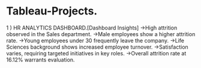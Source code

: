 # Tableau-Projects.
1 ) HR ANALYTICS DASHBOARD.[Dashboard  Insights]
  ->High attrition observed in the Sales department.
  ->Male employees show a higher attrition rate.
  ->Young employees under 30 frequently leave the company.
  ->Life Sciences background shows increased employee turnover.
  ->Satisfaction varies, requiring targeted initiatives in key roles.
  ->Overall attrition rate at 16.12% warrants evaluation.






